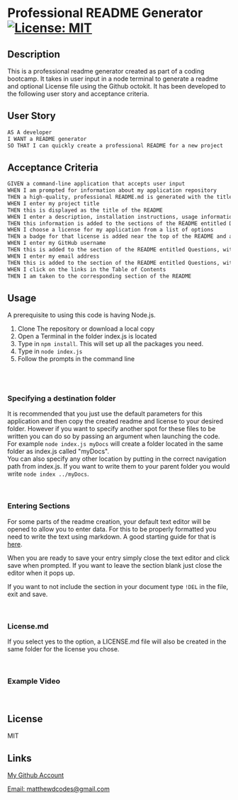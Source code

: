 # Professional README Generator [![License: MIT](https://img.shields.io/badge/License-MIT-yellow.svg)](https://opensource.org/licenses/MIT)

## Description

This is a professional readme generator created as part of a coding bootcamp. It takes in user input in a node terminal to generate a readme and optional License file using the Github octokit.
It has been developed to the following user story and acceptance criteria.

## User Story

```md
AS A developer
I WANT a README generator
SO THAT I can quickly create a professional README for a new project
```

## Acceptance Criteria

```md
GIVEN a command-line application that accepts user input
WHEN I am prompted for information about my application repository
THEN a high-quality, professional README.md is generated with the title of my project and sections entitled Description, Table of Contents, Installation, Usage, License, Contributing, Tests, and Questions
WHEN I enter my project title
THEN this is displayed as the title of the README
WHEN I enter a description, installation instructions, usage information, contribution guidelines, and test instructions
THEN this information is added to the sections of the README entitled Description, Installation, Usage, Contributing, and Tests
WHEN I choose a license for my application from a list of options
THEN a badge for that license is added near the top of the README and a notice is added to the section of the README entitled License that explains which license the application is covered under
WHEN I enter my GitHub username
THEN this is added to the section of the README entitled Questions, with a link to my GitHub profile
WHEN I enter my email address
THEN this is added to the section of the README entitled Questions, with instructions on how to reach me with additional questions
WHEN I click on the links in the Table of Contents
THEN I am taken to the corresponding section of the README
```

## Usage

A prerequisite to using this code is having Node.js.

1. Clone The repository or download a local copy
2. Open a Terminal in the folder index.js is located
3. Type in  `npm install`. This will set up all the packages you need.
4. Type in `node index.js`
5. Follow the prompts in the command line
<br/>
<br/>

### **Specifying a destination folder**

It is recommended that you just use the default parameters for this application and then copy the created readme and license to your desired folder.
However if you want to specify another spot for these files to be written you can do so by passing an argument when launching the code.
<br/>
For example `node index.js myDocs` will create a folder located in the same folder as index.js called "myDocs". 
<br/>
You can also specify any other location by putting in the correct navigation path from index.js. 
If you want to write them to your parent folder you would write `node index ../myDocs`.

<br/>

### **Entering Sections**

For some parts of the readme creation, your default text editor will be opened to allow you to enter data. For this to be properly formatted 
you need to write the text using markdown. A good starting guide for that is [here](https://www.markdownguide.org/basic-syntax/).

When you are ready to save your entry simply close the text editor and click save when prompted. If you want to leave the section blank just close the editor when it pops up.

If you want to not include the section in your document type `!DEL` in the file, exit and save.

<br/>

### **License.md**

If you select yes to the option, a LICENSE.md file will also be created in the same folder for the license you chose.

<br/>  

### **Example Video**
<br/>


## License

MIT

## Links

[My Github Account](https://github.com/mattyd96)

[Email: matthewdcodes@gmail.com](mailto:matthewdcodes@gmail.com)
